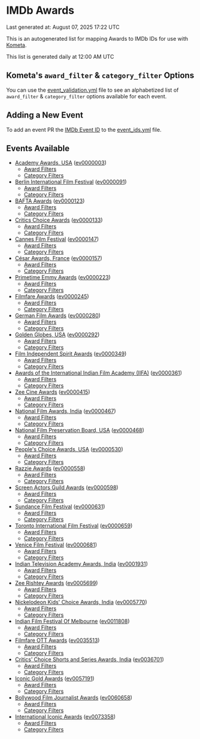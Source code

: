 # IMDb Awards

Last generated at: August 07, 2025 17:22 UTC

This is an autogenerated list for mapping Awards to IMDb IDs for use with [Kometa](https://github.com/Kometa-Team/Kometa).

This list is generated daily at 12:00 AM UTC 

## Kometa's `award_filter` & `category_filter` Options

You can use the [event_validation.yml](https://github.com/Kometa-Team/IMDb-Awards/blob/master/event_validation.yml) file to see an alphabetized list of `award_filter` & `category_filter` options available for each event.

## Adding a New Event

To add an event PR the [IMDb Event ID](https://www.imdb.com/event/all/) to the [event_ids.yml](https://github.com/Kometa-Team/IMDb-Awards/blob/master/event_ids.yml) file.

## Events Available

* [Academy Awards, USA](https://www.imdb.com/event/ev0000003) ([ev0000003](https://github.com/Kometa-Team/IMDb-Awards/blob/master/event_validation.yml#L1))
  * [Award Filters](https://github.com/Kometa-Team/IMDb-Awards/blob/master/event_validation.yml#L6)
  * [Category Filters](https://github.com/Kometa-Team/IMDb-Awards/blob/master/event_validation.yml#L14)
* [Berlin International Film Festival](https://www.imdb.com/event/ev0000091) ([ev0000091](https://github.com/Kometa-Team/IMDb-Awards/blob/master/event_validation.yml#L148))
  * [Award Filters](https://github.com/Kometa-Team/IMDb-Awards/blob/master/event_validation.yml#L153)
  * [Category Filters](https://github.com/Kometa-Team/IMDb-Awards/blob/master/event_validation.yml#L351)
* [BAFTA Awards](https://www.imdb.com/event/ev0000123) ([ev0000123](https://github.com/Kometa-Team/IMDb-Awards/blob/master/event_validation.yml#L636))
  * [Award Filters](https://github.com/Kometa-Team/IMDb-Awards/blob/master/event_validation.yml#L641)
  * [Category Filters](https://github.com/Kometa-Team/IMDb-Awards/blob/master/event_validation.yml#L674)
* [Critics Choice Awards](https://www.imdb.com/event/ev0000133) ([ev0000133](https://github.com/Kometa-Team/IMDb-Awards/blob/master/event_validation.yml#L1170))
  * [Award Filters](https://github.com/Kometa-Team/IMDb-Awards/blob/master/event_validation.yml#L1173)
  * [Category Filters](https://github.com/Kometa-Team/IMDb-Awards/blob/master/event_validation.yml#L1178)
* [Cannes Film Festival](https://www.imdb.com/event/ev0000147) ([ev0000147](https://github.com/Kometa-Team/IMDb-Awards/blob/master/event_validation.yml#L1279))
  * [Award Filters](https://github.com/Kometa-Team/IMDb-Awards/blob/master/event_validation.yml#L1284)
  * [Category Filters](https://github.com/Kometa-Team/IMDb-Awards/blob/master/event_validation.yml#L1453)
* [César Awards, France](https://www.imdb.com/event/ev0000157) ([ev0000157](https://github.com/Kometa-Team/IMDb-Awards/blob/master/event_validation.yml#L1688))
  * [Award Filters](https://github.com/Kometa-Team/IMDb-Awards/blob/master/event_validation.yml#L1692)
  * [Category Filters](https://github.com/Kometa-Team/IMDb-Awards/blob/master/event_validation.yml#L1697)
* [Primetime Emmy Awards](https://www.imdb.com/event/ev0000223) ([ev0000223](https://github.com/Kometa-Team/IMDb-Awards/blob/master/event_validation.yml#L1757))
  * [Award Filters](https://github.com/Kometa-Team/IMDb-Awards/blob/master/event_validation.yml#L1762)
  * [Category Filters](https://github.com/Kometa-Team/IMDb-Awards/blob/master/event_validation.yml#L1769)
* [Filmfare Awards](https://www.imdb.com/event/ev0000245) ([ev0000245](https://github.com/Kometa-Team/IMDb-Awards/blob/master/event_validation.yml#L2987))
  * [Award Filters](https://github.com/Kometa-Team/IMDb-Awards/blob/master/event_validation.yml#L2991)
  * [Category Filters](https://github.com/Kometa-Team/IMDb-Awards/blob/master/event_validation.yml#L3000)
* [German Film Awards](https://www.imdb.com/event/ev0000280) ([ev0000280](https://github.com/Kometa-Team/IMDb-Awards/blob/master/event_validation.yml#L3091))
  * [Award Filters](https://github.com/Kometa-Team/IMDb-Awards/blob/master/event_validation.yml#L3096)
  * [Category Filters](https://github.com/Kometa-Team/IMDb-Awards/blob/master/event_validation.yml#L3119)
* [Golden Globes, USA](https://www.imdb.com/event/ev0000292) ([ev0000292](https://github.com/Kometa-Team/IMDb-Awards/blob/master/event_validation.yml#L3192))
  * [Award Filters](https://github.com/Kometa-Team/IMDb-Awards/blob/master/event_validation.yml#L3197)
  * [Category Filters](https://github.com/Kometa-Team/IMDb-Awards/blob/master/event_validation.yml#L3205)
* [Film Independent Spirit Awards](https://www.imdb.com/event/ev0000349) ([ev0000349](https://github.com/Kometa-Team/IMDb-Awards/blob/master/event_validation.yml#L3365))
  * [Award Filters](https://github.com/Kometa-Team/IMDb-Awards/blob/master/event_validation.yml#L3368)
  * [Category Filters](https://github.com/Kometa-Team/IMDb-Awards/blob/master/event_validation.yml#L3377)
* [Awards of the International Indian Film Academy (IIFA)](https://www.imdb.com/event/ev0000361) ([ev0000361](https://github.com/Kometa-Team/IMDb-Awards/blob/master/event_validation.yml#L3417))
  * [Award Filters](https://github.com/Kometa-Team/IMDb-Awards/blob/master/event_validation.yml#L3420)
  * [Category Filters](https://github.com/Kometa-Team/IMDb-Awards/blob/master/event_validation.yml#L3430)
* [Zee Cine Awards](https://www.imdb.com/event/ev0000415) ([ev0000415](https://github.com/Kometa-Team/IMDb-Awards/blob/master/event_validation.yml#L3525))
  * [Award Filters](https://github.com/Kometa-Team/IMDb-Awards/blob/master/event_validation.yml#L3527)
  * [Category Filters](https://github.com/Kometa-Team/IMDb-Awards/blob/master/event_validation.yml#L3537)
* [National Film Awards, India](https://www.imdb.com/event/ev0000467) ([ev0000467](https://github.com/Kometa-Team/IMDb-Awards/blob/master/event_validation.yml#L3644))
  * [Award Filters](https://github.com/Kometa-Team/IMDb-Awards/blob/master/event_validation.yml#L3648)
  * [Category Filters](https://github.com/Kometa-Team/IMDb-Awards/blob/master/event_validation.yml#L3662)
* [National Film Preservation Board, USA](https://www.imdb.com/event/ev0000468) ([ev0000468](https://github.com/Kometa-Team/IMDb-Awards/blob/master/event_validation.yml#L3873))
  * [Award Filters](https://github.com/Kometa-Team/IMDb-Awards/blob/master/event_validation.yml#L3876)
  * [Category Filters](https://github.com/Kometa-Team/IMDb-Awards/blob/master/event_validation.yml#L3878)
* [People's Choice Awards, USA](https://www.imdb.com/event/ev0000530) ([ev0000530](https://github.com/Kometa-Team/IMDb-Awards/blob/master/event_validation.yml#L3881))
  * [Award Filters](https://github.com/Kometa-Team/IMDb-Awards/blob/master/event_validation.yml#L3884)
  * [Category Filters](https://github.com/Kometa-Team/IMDb-Awards/blob/master/event_validation.yml#L3887)
* [Razzie Awards](https://www.imdb.com/event/ev0000558) ([ev0000558](https://github.com/Kometa-Team/IMDb-Awards/blob/master/event_validation.yml#L4132))
  * [Award Filters](https://github.com/Kometa-Team/IMDb-Awards/blob/master/event_validation.yml#L4135)
  * [Category Filters](https://github.com/Kometa-Team/IMDb-Awards/blob/master/event_validation.yml#L4140)
* [Screen Actors Guild Awards](https://www.imdb.com/event/ev0000598) ([ev0000598](https://github.com/Kometa-Team/IMDb-Awards/blob/master/event_validation.yml#L4180))
  * [Award Filters](https://github.com/Kometa-Team/IMDb-Awards/blob/master/event_validation.yml#L4183)
  * [Category Filters](https://github.com/Kometa-Team/IMDb-Awards/blob/master/event_validation.yml#L4185)
* [Sundance Film Festival](https://www.imdb.com/event/ev0000631) ([ev0000631](https://github.com/Kometa-Team/IMDb-Awards/blob/master/event_validation.yml#L4211))
  * [Award Filters](https://github.com/Kometa-Team/IMDb-Awards/blob/master/event_validation.yml#L4214)
  * [Category Filters](https://github.com/Kometa-Team/IMDb-Awards/blob/master/event_validation.yml#L4265)
* [Toronto International Film Festival](https://www.imdb.com/event/ev0000659) ([ev0000659](https://github.com/Kometa-Team/IMDb-Awards/blob/master/event_validation.yml#L4383))
  * [Award Filters](https://github.com/Kometa-Team/IMDb-Awards/blob/master/event_validation.yml#L4386)
  * [Category Filters](https://github.com/Kometa-Team/IMDb-Awards/blob/master/event_validation.yml#L4443)
* [Venice Film Festival](https://www.imdb.com/event/ev0000681) ([ev0000681](https://github.com/Kometa-Team/IMDb-Awards/blob/master/event_validation.yml#L4523))
  * [Award Filters](https://github.com/Kometa-Team/IMDb-Awards/blob/master/event_validation.yml#L4528)
  * [Category Filters](https://github.com/Kometa-Team/IMDb-Awards/blob/master/event_validation.yml#L4870)
* [Indian Television Academy Awards, India](https://www.imdb.com/event/ev0001931) ([ev0001931](https://github.com/Kometa-Team/IMDb-Awards/blob/master/event_validation.yml#L5324))
  * [Award Filters](https://github.com/Kometa-Team/IMDb-Awards/blob/master/event_validation.yml#L5327)
  * [Category Filters](https://github.com/Kometa-Team/IMDb-Awards/blob/master/event_validation.yml#L5336)
* [Zee Rishtey Awards](https://www.imdb.com/event/ev0005699) ([ev0005699](https://github.com/Kometa-Team/IMDb-Awards/blob/master/event_validation.yml#L5528))
  * [Award Filters](https://github.com/Kometa-Team/IMDb-Awards/blob/master/event_validation.yml#L5530)
  * [Category Filters](https://github.com/Kometa-Team/IMDb-Awards/blob/master/event_validation.yml#L5532)
* [Nickelodeon Kids' Choice Awards, India](https://www.imdb.com/event/ev0005770) ([ev0005770](https://github.com/Kometa-Team/IMDb-Awards/blob/master/event_validation.yml#L5612))
  * [Award Filters](https://github.com/Kometa-Team/IMDb-Awards/blob/master/event_validation.yml#L5614)
  * [Category Filters](https://github.com/Kometa-Team/IMDb-Awards/blob/master/event_validation.yml#L5617)
* [Indian Film Festival Of Melbourne](https://www.imdb.com/event/ev0011808) ([ev0011808](https://github.com/Kometa-Team/IMDb-Awards/blob/master/event_validation.yml#L5652))
  * [Award Filters](https://github.com/Kometa-Team/IMDb-Awards/blob/master/event_validation.yml#L5654)
  * [Category Filters](https://github.com/Kometa-Team/IMDb-Awards/blob/master/event_validation.yml#L5666)
* [Filmfare OTT Awards](https://www.imdb.com/event/ev0035513) ([ev0035513](https://github.com/Kometa-Team/IMDb-Awards/blob/master/event_validation.yml#L5689))
  * [Award Filters](https://github.com/Kometa-Team/IMDb-Awards/blob/master/event_validation.yml#L5691)
  * [Category Filters](https://github.com/Kometa-Team/IMDb-Awards/blob/master/event_validation.yml#L5697)
* [Critics’ Choice Shorts and Series Awards, India](https://www.imdb.com/event/ev0036701) ([ev0036701](https://github.com/Kometa-Team/IMDb-Awards/blob/master/event_validation.yml#L5781))
  * [Award Filters](https://github.com/Kometa-Team/IMDb-Awards/blob/master/event_validation.yml#L5783)
  * [Category Filters](https://github.com/Kometa-Team/IMDb-Awards/blob/master/event_validation.yml#L5786)
* [Iconic Gold Awards](https://www.imdb.com/event/ev0057191) ([ev0057191](https://github.com/Kometa-Team/IMDb-Awards/blob/master/event_validation.yml#L5804))
  * [Award Filters](https://github.com/Kometa-Team/IMDb-Awards/blob/master/event_validation.yml#L5806)
  * [Category Filters](https://github.com/Kometa-Team/IMDb-Awards/blob/master/event_validation.yml#L5808)
* [Bollywood Film Journalist Awards](https://www.imdb.com/event/ev0060658) ([ev0060658](https://github.com/Kometa-Team/IMDb-Awards/blob/master/event_validation.yml#L5915))
  * [Award Filters](https://github.com/Kometa-Team/IMDb-Awards/blob/master/event_validation.yml#L5917)
  * [Category Filters](https://github.com/Kometa-Team/IMDb-Awards/blob/master/event_validation.yml#L5922)
* [International Iconic Awards](https://www.imdb.com/event/ev0073358) ([ev0073358](https://github.com/Kometa-Team/IMDb-Awards/blob/master/event_validation.yml#L5934))
  * [Award Filters](https://github.com/Kometa-Team/IMDb-Awards/blob/master/event_validation.yml#L5936)
  * [Category Filters](https://github.com/Kometa-Team/IMDb-Awards/blob/master/event_validation.yml#L5940)
